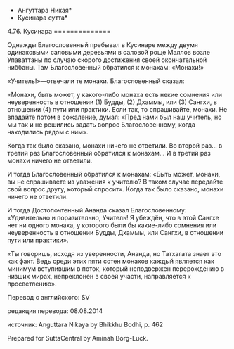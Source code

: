 * Ангуттара Никая*
* Кусинара сутта*

4\.76\. Кусинара
\=\=\=\=\=\=\=\=\=\=\=\=\=\=

Однажды Благословенный пребывал в Кусинаре между двумя одинаковыми саловыми деревьями в саловой роще Маллов возле Упаваттаны по случаю скорого достижения своей окончательной ниббаны\. Там Благословенный обратился к монахам: «Монахи\!»

«Учитель\!»—отвечали те монахи\. Благословенный сказал:

«Монахи, быть может, у какого\-либо монаха есть некие сомнения или неуверенность в отношении \(1\) Будды, \(2\) Дхаммы, или \(3\) Сангхи, в отношении \(4\) пути или практики\. Если так, то спрашивайте, монахи\. Не впадайте потом в сожаление, думая: «Пред нами был наш учитель, но мы так и не решились задать вопрос Благословенному, когда находились рядом с ним»\.

Когда так было сказано, монахи ничего не ответили\. Во второй раз… в третий раз Благословенный обратился к монахам… И в третий раз монахи ничего не ответили\.

И тогда Благословенный обратился к монахам: «Быть может, монахи, вы не спрашиваете из уважения к учителю? В таком случае передайте свой вопрос другу, который спросит»\. Когда так было сказано, монахи ничего не ответили\.

И тогда Достопочтенный Ананда сказал Благословенному: «Удивительно и поразительно, Учитель\! Я убеждён, что в этой Сангхе нет ни одного монаха, у которого были бы какие\-либо сомнения или неуверенность в отношении Будды, Дхаммы, или Сангхи, в отношении пути или практики»\.

«Ты говоришь, исходя из уверенности, Ананда, но Татхагата знает это как факт\. Ведь среди этих пяти сотен монахов каждый является как минимум вступившим в поток, который неподвержен перерождению в низших мирах, непреклонен в своей участи, направляется к просветлению»\.

Перевод с английского: SV

редакция перевода: 08\.08\.2014

источник: Anguttara Nikaya by Bhikkhu Bodhi, p\. 462

Prepared for SuttaCentral by Aminah Borg\-Luck\.